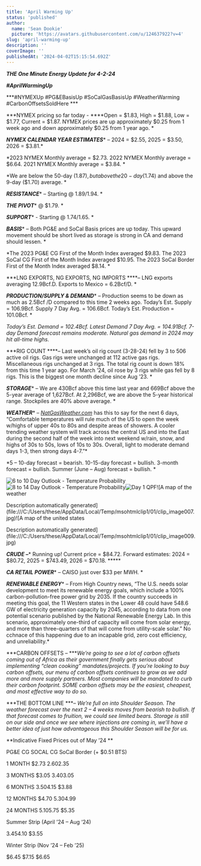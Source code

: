 ```yaml
---
title: 'April Warming Up'
status: 'published'
author:
  name: 'Sean Dookie'
  picture: 'https://avatars.githubusercontent.com/u/124637922?v=4'
slug: 'april-warming-up'
description: ''
coverImage: ''
publishedAt: '2024-04-02T15:15:54.692Z'
---
```


***THE One Minute Energy Update for 4-2-24***

***\#AprilWarmingUp***

***\#NYMEXUp #PG&EBasisUp #SoCalGasBasisUp #WeatherWarming #CarbonOffsetsSoldHere ***

***NYMEX pricing so far today - ****Open = $1.83, High = $1.88, Low = $1.77, Current = $1.87. NYMEX prices are up approximately $0.25 from 1 week ago and down approximately $0.25 from 1 year ago. *

***NYMEX CALENDAR YEAR ESTIMATES**** – 2024 = $2.55, 2025 = $3.50, 2026 = $3.81.*

*2023 NYMEX Monthly average = $2.73. 2022 NYMEX Monthly average = $6.64. 2021 NYMEX Monthly average = $3.84. *

*We are below the 50-day ($1.87), but above the 20-day ($1.74) and above the 9-day ($1.70) average. *

***RESISTANCE**** – Starting @ $1.89/$1.94. *

***THE PIVOT**** @ $1.79. *

***SUPPORT**** - Starting @ $1.74/$1.65. *

***BASIS**** – Both PG&E and SoCal Basis prices are up today. This upward movement should be short lived as storage is strong in CA and demand should lessen. *

*The 2023 PG&E CG First of the Month Index averaged $9.83. The 2023 SoCal CG First of the Month Index averaged $10.95. The 2023 SoCal Border First of the Month Index averaged $8.14. *

***LNG EXPORTS, NG EXPORTS, NG IMPORTS ****– LNG exports averaging 12.9Bcf.D. Exports to Mexico = 6.2Bcf/D. *

***PRODUCTION/SUPPLY & DEMAND**** – Production seems to be down as much as 2.5Bcf /D compared to this time 2 weeks ago. Today’s Est. Supply = 106.9Bcf. Supply 7 Day Avg. = 106.6Bcf. Today’s Est. Production = 101.0Bcf. *

*Today’s Est. Demand = 102.4Bcf. Latest Demand 7 Day Avg. = 104.91Bcf. 7-day Demand forecast remains moderate. Natural gas demand in 2024 may hit all-time highs.*

***RIG COUNT ****– Last week’s oil rig count (3-28-24) fell by 3 to 506 active oil rigs. Gas rigs were unchanged at 112 active gas rigs. Miscellaneous rigs unchanged at 3 rigs. The total rig count is down 18% from this time 1 year ago. For March ’24, oil rose by 3 rigs while gas fell by 8 rigs. This is the biggest one month decline since Aug ’23. *

***STORAGE**** – We are 430Bcf above this time last year and 669Bcf above the 5-year average of 1,627Bcf. At 2,296Bcf, we are above the 5-year historical range. Stockpiles are 40% above average. *

***WEATHER**** – *[*NatGasWeather.com*](http://NatGasWeather.com)* has this to say for the next 6 days, “Comfortable temperatures will rule much of the US to open the week w/highs of upper 40s to 80s and despite areas of showers. A cooler trending weather system will track across the central US and into the East during the second half of the week into next weekend w/rain, snow, and highs of 30s to 50s, lows of 10s to 30s. Overall, light to moderate demand days 1-3, then strong days 4-7.”*

*5 – 10-day forecast = bearish. 10-15-day forecast = bullish. 3-month forecast = bullish. Summer (June – Aug) forecast = bullish. *

![6 to 10 Day Outlook - Temperature Probability](file:///C:/Users/these/AppData/Local/Temp/msohtmlclip1/01/clip_image002.jpg)![8 to 14 Day Outlook - Temperature Probability](file:///C:/Users/these/AppData/Local/Temp/msohtmlclip1/01/clip_image004.jpg)![Day 1 QPF](file:///C:/Users/these/AppData/Local/Temp/msohtmlclip1/01/clip_image005.jpg)![A map of the weather

Description automatically generated](file:///C:/Users/these/AppData/Local/Temp/msohtmlclip1/01/clip_image007.jpg)![A map of the united states

Description automatically generated](file:///C:/Users/these/AppData/Local/Temp/msohtmlclip1/01/clip_image009.jpg)

***CRUDE –**** Running up! Current price = $84.72. Forward estimates: 2024 = $80.72, 2025 = $743.49, 2026 = $70.18. *****

***CA RETAIL POWER**** – CAISO just over $33 per MWH. *

***RENEWABLE ENERGY**** – From High Country news, “The U.S. needs solar development to meet its renewable energy goals, which include a 100% carbon-pollution-free power grid by 2035. If the country succeeds in meeting this goal, the 11 Western states in the Lower 48 could have 548.6 GW of electricity generation capacity by 2045, according to data from one potential scenario published by the National Renewable Energy Lab. In this scenario, approximately one-third of capacity will come from solar energy, and more than three-quarters of that will come from utility-scale solar.” No cchnace of this happening due to an incapable grid, zero cost efficiency, and unreliability.*

***CARBON OFFSETS – ****We’re going to see a lot of carbon offsets coming out of Africa as their government finally gets serious about implementing “clean cooking” mandates/projects. If you’re looking to buy carbon offsets, our menu of carbon offsets continues to grow as we add more and more supply partners. Most companies will be mandated to curb their carbon footprint. SOME carbon offsets may be the easiest, cheapest, and most effective way to do so.*

***THE BOTTOM LINE ****– We’re full on into Shoulder Season. The weather forecast over the next 2 – 4 weeks moves from bearish to bullish. If that forecast comes to fruition, we could see limited bears. Storage is still on our side and once we see where injections are coming in, we’ll have a better idea of just how advantageous this Shoulder Season will be for us.*

**Indicative Fixed Prices out of May ’24 **

PG&E CG SOCAL CG SoCal Border (+ $0.51 BTS)

1 MONTH $2.73 $2.60 $2.35

3 MONTHS $3.05 $3.40 $3.05

6 MONTHS $3.50 $4.15 $3.88

12 MONTHS $4.70 $5.30 $4.99

24 MONTHS $5.10 $5.75 $5.35

Summer Strip (April ’24 – Aug ‘24)

$3.45 $4.10 $3.55

Winter Strip (Nov ’24 – Feb ’25)

$6.45 $7.15 $6.65

